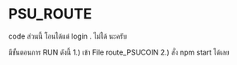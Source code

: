 # PSU_ROUTE
code ส่วนนี้ โอนได้แต่ login . ไม่ได้ นะครับ

มีขั้นตอนการ RUN ดังนี้
1.)	เข้า File route_PSUCOIN
2.)	สั่ง npm start ได้เลย


